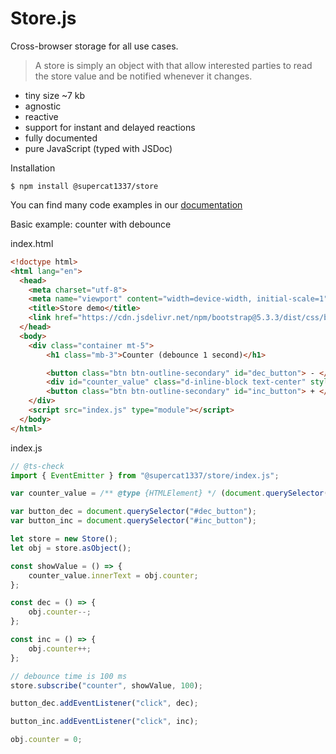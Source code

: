 # Store.js

Cross-browser storage for all use cases.

> A store is simply an object with that allow interested parties to read the store value and be notified whenever it changes.

* tiny size ~7 kb
* agnostic
* reactive
* support for instant and delayed reactions
* fully documented
* pure JavaScript (typed with JSDoc)

Installation
```
$ npm install @supercat1337/store
```

You can find many code examples in our [documentation](https://github.com/supercat911/store/tree/main/docs)

Basic example: counter with debounce

index.html
```html
<!doctype html>
<html lang="en">
  <head>
    <meta charset="utf-8">
    <meta name="viewport" content="width=device-width, initial-scale=1">
    <title>Store demo</title>
    <link href="https://cdn.jsdelivr.net/npm/bootstrap@5.3.3/dist/css/bootstrap.min.css" rel="stylesheet" integrity="sha384-QWTKZyjpPEjISv5WaRU9OFeRpok6YctnYmDr5pNlyT2bRjXh0JMhjY6hW+ALEwIH" crossorigin="anonymous">
  </head>
  <body>
    <div class="container mt-5">
        <h1 class="mb-3">Counter (debounce 1 second)</h1>

        <button class="btn btn-outline-secondary" id="dec_button"> - </button>
        <div id="counter_value" class="d-inline-block text-center" style="width: 100px;"></div>
        <button class="btn btn-outline-secondary" id="inc_button"> + </button>    
    </div>
    <script src="index.js" type="module"></script>
  </body>
</html>
```

index.js
```js
// @ts-check 
import { EventEmitter } from "@supercat1337/store/index.js";

var counter_value = /** @type {HTMLElement} */ (document.querySelector("#counter_value"));

var button_dec = document.querySelector("#dec_button");
var button_inc = document.querySelector("#inc_button");

let store = new Store();
let obj = store.asObject();

const showValue = () => {
    counter_value.innerText = obj.counter;
};

const dec = () => {
    obj.counter--;
};

const inc = () => {
    obj.counter++;
};

// debounce time is 100 ms
store.subscribe("counter", showValue, 100);

button_dec.addEventListener("click", dec);

button_inc.addEventListener("click", inc);

obj.counter = 0;
```


